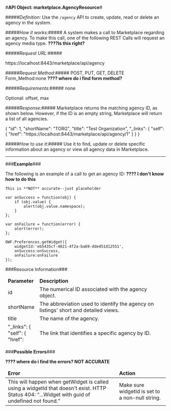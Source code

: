 #<b>API Object: marketplace.AgencyResource</b>#

#####<i>Definition:</i> 
Use the `/agency` API to create, update, read or delete an agency in the system. 
 

#####<i>How it works:</i>#####
A system makes a call to Marketplace regarding an agency. To make this call, one of the following REST Calls will request an agency media type. **????Is this right?**  

#####<i>Request URL:</i>#####

https://localhost:8443/marketplace/api/agency 

#####<i>Request Method:</i>#####
POST, PUT, GET, DELETE 
Form_Method:none  **???? where do i find form method?**

#####<i>Requirements:</i>#####
none

Optional: offset, max

#####<i>Response:</i>#####
Marketplace returns the matching agency ID, as shown below. However, if the ID is an empty string, Marketplace will return a list of all agencies.

{
  "id": 1,
  "shortName": "TORG",
  "title": "Test Organization",
  "_links": {
    "self": {
      "href": "https://localhost:8443/marketplace/api/agency/1"
    }
  }
}




#####<i>How to use it:</i>#####
Use it to find, update or delete specific information about an agency or view all agency data in Marketplace.  

<hr>
###<b>Example</b>###


The following is an example of a call to get an agency ID:
**???? I don't know how to do this**

    This is **NOT** accurate--just placeholder

    var onSuccess = function(obj) {
        if (obj.value) {
            alert(obj.value.namespace);
        }
    };

    var onFailure = function(error) {
        alert(error);
    };

    OWF.Preferences.getWidget({
        widgetId:'eb5435cf-4021-4f2a-ba69-dde451d12551',
        onSuccess:onSuccess,
        onFailure:onFailure
    });

    



###Resource Information###
<table style="width:100%">
  <thead>
    <td><b>Parameter</b></td>
    <td><b>Description</b></td
  </thead>
  <tr>
    <td>id</td>
    <td>The numerical ID associated with the agency object.</td> 
    </tr>
  <tr>
    <td>shortName</td>
    <td>The abbreviation used to identify the agency on listings' short and detailed views.</td> 
  </tr>
  <tr>
    <td>title</td>
    <td>The name of the agency.</td> 
  </tr>
  <tr>
    <td>"_links": {<br>
        				"self": { <br>
					"href":</td>
    <td>The link that identifies a specific agency by ID.</td> 
  </tr>
</table>


###<b>Possible Errors</b>###

**???? where do i find the errors? NOT ACCURATE**
<table style="width:100%">
  <thead>
    <td><b>Error</b></td>
    <td><b>Action</b></td>
  </thead>
  <tr>
    <td>This will happen when getWidget is called using a widgetId that doesn't exist.
HTTP Status 404: “...Widget with guid of undefined not found.”
</td>
    <td>Make sure widgetId is set to a non-null string.</td> 
  </tr> 
</table> 
